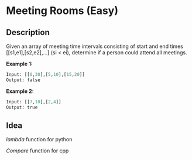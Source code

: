 # Meeting Rooms (Easy)
## Description

Given an array of meeting time intervals consisting of start and end times [[s1,e1],[s2,e2],...] (si < ei), determine if a person could attend all meetings.

**Example 1:**
```python
Input: [[0,30],[5,10],[15,20]]
Output: false
```

**Example 2:**
```python
Input: [[7,10],[2,4]]
Output: true
```
## Idea
*lambda* function for python 

*Compare* function for cpp
